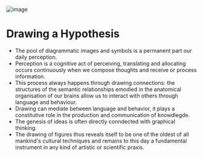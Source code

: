 ![image](https://user-images.githubusercontent.com/17634377/210700815-1feb3dc4-d6ca-44da-ac3e-c35320df0a25.png)

# Drawing a Hypothesis

- The pool of diagrammatic images and symbols is a permanent part our daily perception.
- Perception is a cognitive act of perceiving, translating and allocating occurs continuously when we compose thoughts and receive or process information.
- This process always happens through drawing connections: the structures of the semantic relationships emodied in the anatomical organisation of our brains allow us to interact with others through language and behaviour.
- Drawing can mediate between language and behavior, it plays a constitutive role in the production and communication of knowdlegde. 
- The genesis of ideas is often directly conndected with graphical thinking.
- The drawing of figures thus reveals itself to be one of the oldest of all mankind's cultural techniques and remains to this day a fundamental instrument in any kind of artistic or scientific praxis.
